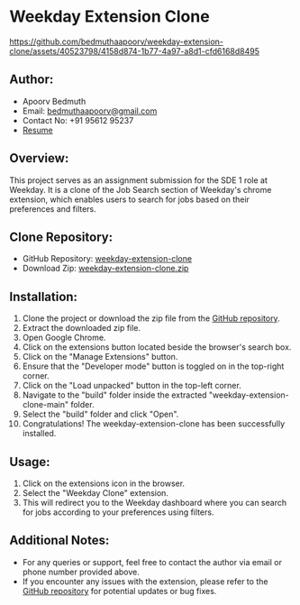 # Weekday Extension Clone

https://github.com/bedmuthaapoorv/weekday-extension-clone/assets/40523798/4158d874-1b77-4a97-a8d1-cfd6168d8495

## Author:
- Apoorv Bedmuth
- Email: bedmuthaapoorv@gmail.com
- Contact No: +91 95612 95237
- [Resume](https://drive.google.com/file/d/1dUSJs33c9H_-FbbyJxSun8h-BeohrXB8/view?usp=sharing)

## Overview:
This project serves as an assignment submission for the SDE 1 role at Weekday. It is a clone of the Job Search section of Weekday's chrome extension, which enables users to search for jobs based on their preferences and filters.

## Clone Repository:
- GitHub Repository: [weekday-extension-clone](https://github.com/bedmuthaapoorv/weekday-extension-clone)
- Download Zip: [weekday-extension-clone.zip](https://github.com/bedmuthaapoorv/weekday-extension-clone/archive/refs/heads/main.zip)

## Installation:
1. Clone the project or download the zip file from the [GitHub repository](https://github.com/bedmuthaapoorv/weekday-extension-clone).
2. Extract the downloaded zip file.
3. Open Google Chrome.
4. Click on the extensions button located beside the browser's search box.
5. Click on the "Manage Extensions" button.
6. Ensure that the "Developer mode" button is toggled on in the top-right corner.
7. Click on the "Load unpacked" button in the top-left corner.
8. Navigate to the "build" folder inside the extracted "weekday-extension-clone-main" folder.
9. Select the "build" folder and click "Open".
10. Congratulations! The weekday-extension-clone has been successfully installed.

## Usage:
1. Click on the extensions icon in the browser.
2. Select the "Weekday Clone" extension.
3. This will redirect you to the Weekday dashboard where you can search for jobs according to your preferences using filters.

## Additional Notes:
- For any queries or support, feel free to contact the author via email or phone number provided above.
- If you encounter any issues with the extension, please refer to the [GitHub repository](https://github.com/bedmuthaapoorv/weekday-extension-clone) for potential updates or bug fixes.
